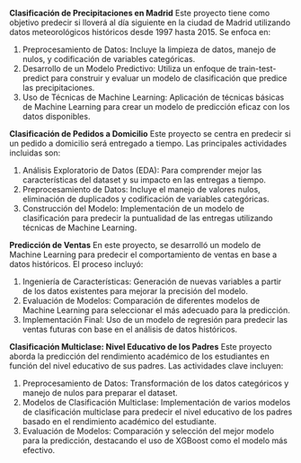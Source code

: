 **Clasificación de Precipitaciones en Madrid**
Este proyecto tiene como objetivo predecir si lloverá al día siguiente en la ciudad de Madrid utilizando datos meteorológicos históricos desde 1997 hasta 2015. Se enfoca en:

1. Preprocesamiento de Datos: Incluye la limpieza de datos, manejo de nulos, y codificación de variables categóricas.
2. Desarrollo de un Modelo Predictivo: Utiliza un enfoque de train-test-predict para construir y evaluar un modelo de clasificación que predice las precipitaciones.
3. Uso de Técnicas de Machine Learning: Aplicación de técnicas básicas de Machine Learning para crear un modelo de predicción eficaz con los datos disponibles.

**Clasificación de Pedidos a Domicilio**
Este proyecto se centra en predecir si un pedido a domicilio será entregado a tiempo. Las principales actividades incluidas son:

1. Análisis Exploratorio de Datos (EDA): Para comprender mejor las características del dataset y su impacto en las entregas a tiempo.
2. Preprocesamiento de Datos: Incluye el manejo de valores nulos, eliminación de duplicados y codificación de variables categóricas.
3. Construcción del Modelo: Implementación de un modelo de clasificación para predecir la puntualidad de las entregas utilizando técnicas de Machine Learning.

**Predicción de Ventas**
En este proyecto, se desarrolló un modelo de Machine Learning para predecir el comportamiento de ventas en base a datos históricos. El proceso incluyó:

1. Ingeniería de Características: Generación de nuevas variables a partir de los datos existentes para mejorar la precisión del modelo.
2. Evaluación de Modelos: Comparación de diferentes modelos de Machine Learning para seleccionar el más adecuado para la predicción.
3. Implementación Final: Uso de un modelo de regresión para predecir las ventas futuras con base en el análisis de datos históricos.

**Clasificación Multiclase: Nivel Educativo de los Padres**
Este proyecto aborda la predicción del rendimiento académico de los estudiantes en función del nivel educativo de sus padres. Las actividades clave incluyen:

1. Preprocesamiento de Datos: Transformación de los datos categóricos y manejo de nulos para preparar el dataset.
2. Modelos de Clasificación Multiclase: Implementación de varios modelos de clasificación multiclase para predecir el nivel educativo de los padres basado en el rendimiento académico del estudiante.
3. Evaluación de Modelos: Comparación y selección del mejor modelo para la predicción, destacando el uso de XGBoost como el modelo más efectivo.
